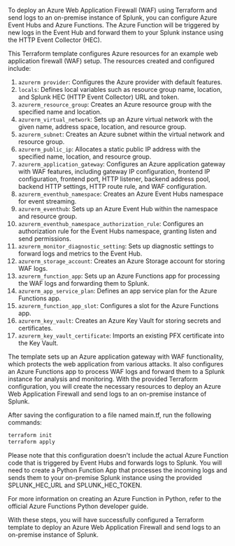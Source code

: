 To deploy an Azure Web Application Firewall (WAF) using Terraform and send logs to an on-premise instance of Splunk, you can configure Azure Event Hubs and Azure Functions. The Azure Function will be triggered by new logs in the Event Hub and forward them to your Splunk instance using the HTTP Event Collector (HEC).

This Terraform template configures Azure resources for an example web application firewall (WAF) setup. The resources created and configured include:

1. `azurerm provider`: Configures the Azure provider with default features.
2. `locals`: Defines local variables such as resource group name, location, and Splunk HEC (HTTP Event Collector) URL and token.
3. `azurerm_resource_group`: Creates an Azure resource group with the specified name and location.
4. `azurerm_virtual_network`: Sets up an Azure virtual network with the given name, address space, location, and resource group.
5. `azurerm_subnet`: Creates an Azure subnet within the virtual network and resource group.
6. `azurerm_public_ip`: Allocates a static public IP address with the specified name, location, and resource group.
7. `azurerm_application_gateway`: Configures an Azure application gateway with WAF features, including gateway IP configuration, frontend IP configuration, frontend port, HTTP listener, backend address pool, backend HTTP settings, HTTP route rule, and WAF configuration.
8. `azurerm_eventhub_namespace`: Creates an Azure Event Hubs namespace for event streaming.
9. `azurerm_eventhub`: Sets up an Azure Event Hub within the namespace and resource group.
10. `azurerm_eventhub_namespace_authorization_rule`: Configures an authorization rule for the Event Hubs namespace, granting listen and send permissions.
11. `azurerm_monitor_diagnostic_setting`: Sets up diagnostic settings to forward logs and metrics to the Event Hub.
12. `azurerm_storage_account`: Creates an Azure Storage account for storing WAF logs.
13. `azurerm_function_app`: Sets up an Azure Functions app for processing the WAF logs and forwarding them to Splunk.
14. `azurerm_app_service_plan`: Defines an app service plan for the Azure Functions app.
15. `azurerm_function_app_slot`: Configures a slot for the Azure Functions app.
16. `azurerm_key_vault`: Creates an Azure Key Vault for storing secrets and certificates.
17. `azurerm_key_vault_certificate`: Imports an existing PFX certificate into the Key Vault.

The template sets up an Azure application gateway with WAF functionality, which protects the web application from various attacks. It also configures an Azure Functions app to process WAF logs and forward them to a Splunk instance for analysis and monitoring.
With the provided Terraform configuration, you will create the necessary resources to deploy an Azure Web Application Firewall and send logs to an on-premise instance of Splunk.

After saving the configuration to a file named main.tf, run the following commands:

```sh
terraform init
terraform apply
```

Please note that this configuration doesn't include the actual Azure Function code that is triggered by Event Hubs and forwards logs to Splunk. You will need to create a Python Function App that processes the incoming logs and sends them to your on-premise Splunk instance using the provided SPLUNK_HEC_URL and SPLUNK_HEC_TOKEN.

For more information on creating an Azure Function in Python, refer to the official Azure Functions Python developer guide.

With these steps, you will have successfully configured a Terraform template to deploy an Azure Web Application Firewall and send logs to an on-premise instance of Splunk.
